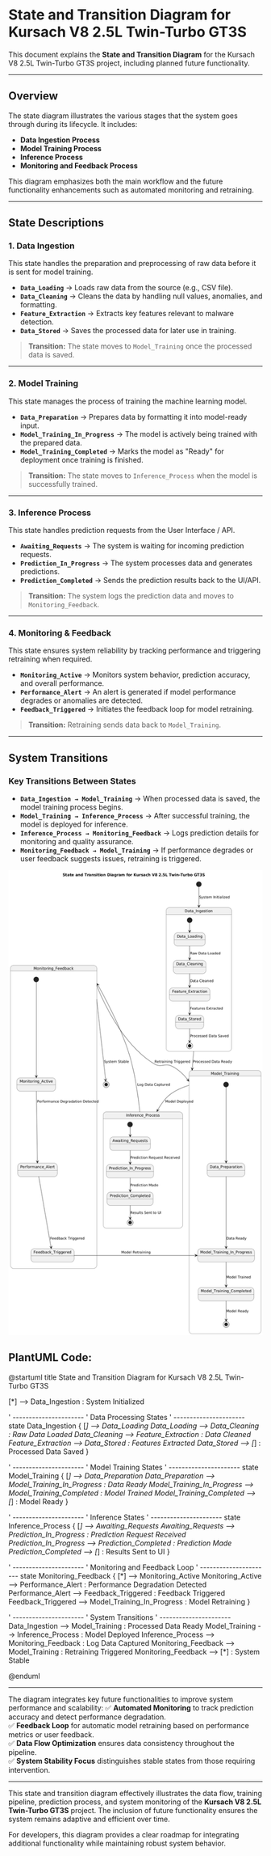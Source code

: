 # State and Transition Diagram for Kursach V8 2.5L Twin-Turbo GT3S

This document explains the **State and Transition Diagram** for the Kursach V8 2.5L Twin-Turbo GT3S project, including planned future functionality.

---

## Overview
The state diagram illustrates the various stages that the system goes through during its lifecycle. It includes:

- **Data Ingestion Process**
- **Model Training Process**
- **Inference Process**
- **Monitoring and Feedback Process**

This diagram emphasizes both the main workflow and the future functionality enhancements such as automated monitoring and retraining.

---

## State Descriptions

### **1. Data Ingestion**
This state handles the preparation and preprocessing of raw data before it is sent for model training.

- **`Data_Loading`** → Loads raw data from the source (e.g., CSV file).
- **`Data_Cleaning`** → Cleans the data by handling null values, anomalies, and formatting.
- **`Feature_Extraction`** → Extracts key features relevant to malware detection.
- **`Data_Stored`** → Saves the processed data for later use in training.

> **Transition:** The state moves to `Model_Training` once the processed data is saved.

---

### **2. Model Training**
This state manages the process of training the machine learning model.

- **`Data_Preparation`** → Prepares data by formatting it into model-ready input.
- **`Model_Training_In_Progress`** → The model is actively being trained with the prepared data.
- **`Model_Training_Completed`** → Marks the model as "Ready" for deployment once training is finished.

> **Transition:** The state moves to `Inference_Process` when the model is successfully trained.

---

### **3. Inference Process**
This state handles prediction requests from the User Interface / API.

- **`Awaiting_Requests`** → The system is waiting for incoming prediction requests.
- **`Prediction_In_Progress`** → The system processes data and generates predictions.
- **`Prediction_Completed`** → Sends the prediction results back to the UI/API.

> **Transition:** The system logs the prediction data and moves to `Monitoring_Feedback`.

---

### **4. Monitoring & Feedback**
This state ensures system reliability by tracking performance and triggering retraining when required.

- **`Monitoring_Active`** → Monitors system behavior, prediction accuracy, and overall performance.
- **`Performance_Alert`** → An alert is generated if model performance degrades or anomalies are detected.
- **`Feedback_Triggered`** → Initiates the feedback loop for model retraining.

> **Transition:** Retraining sends data back to `Model_Training`.

---

## System Transitions
### Key Transitions Between States
- **`Data_Ingestion → Model_Training`** → When processed data is saved, the model training process begins.
- **`Model_Training → Inference_Process`** → After successful training, the model is deployed for inference.
- **`Inference_Process → Monitoring_Feedback`** → Logs prediction details for monitoring and quality assurance.
- **`Monitoring_Feedback → Model_Training`** → If performance degrades or user feedback suggests issues, retraining is triggered.

![Component_Diagram](State_and_Transition.png)

## PlantUML Code:
@startuml
title State and Transition Diagram for Kursach V8 2.5L Twin-Turbo GT3S

[*] --> Data_Ingestion : System Initialized

' ----------------------
' Data Processing States
' ----------------------
state Data_Ingestion {
    [*] --> Data_Loading
    Data_Loading --> Data_Cleaning : Raw Data Loaded
    Data_Cleaning --> Feature_Extraction : Data Cleaned
    Feature_Extraction --> Data_Stored : Features Extracted
    Data_Stored --> [*] : Processed Data Saved
}

' ----------------------
' Model Training States
' ----------------------
state Model_Training {
    [*] --> Data_Preparation
    Data_Preparation --> Model_Training_In_Progress : Data Ready
    Model_Training_In_Progress --> Model_Training_Completed : Model Trained
    Model_Training_Completed --> [*] : Model Ready
}

' ----------------------
' Inference States
' ----------------------
state Inference_Process {
    [*] --> Awaiting_Requests
    Awaiting_Requests --> Prediction_In_Progress : Prediction Request Received
    Prediction_In_Progress --> Prediction_Completed : Prediction Made
    Prediction_Completed --> [*] : Results Sent to UI
}

' ----------------------
' Monitoring and Feedback Loop
' ----------------------
state Monitoring_Feedback {
    [*] --> Monitoring_Active
    Monitoring_Active --> Performance_Alert : Performance Degradation Detected
    Performance_Alert --> Feedback_Triggered : Feedback Triggered
    Feedback_Triggered --> Model_Training_In_Progress : Model Retraining
}

' ----------------------
' System Transitions
' ----------------------
Data_Ingestion --> Model_Training : Processed Data Ready
Model_Training --> Inference_Process : Model Deployed
Inference_Process --> Monitoring_Feedback : Log Data Captured
Monitoring_Feedback --> Model_Training : Retraining Triggered
Monitoring_Feedback --> [*] : System Stable

@enduml


---
The diagram integrates key future functionalities to improve system performance and scalability:
✅ **Automated Monitoring** to track prediction accuracy and detect performance degradation.  
✅ **Feedback Loop** for automatic model retraining based on performance metrics or user feedback.  
✅ **Data Flow Optimization** ensures data consistency throughout the pipeline.  
✅ **System Stability Focus** distinguishes stable states from those requiring intervention.

---
This state and transition diagram effectively illustrates the data flow, training pipeline, prediction process, and system monitoring of the **Kursach V8 2.5L Twin-Turbo GT3S** project. The inclusion of future functionality ensures the system remains adaptive and efficient over time.

For developers, this diagram provides a clear roadmap for integrating additional functionality while maintaining robust system behavior.

